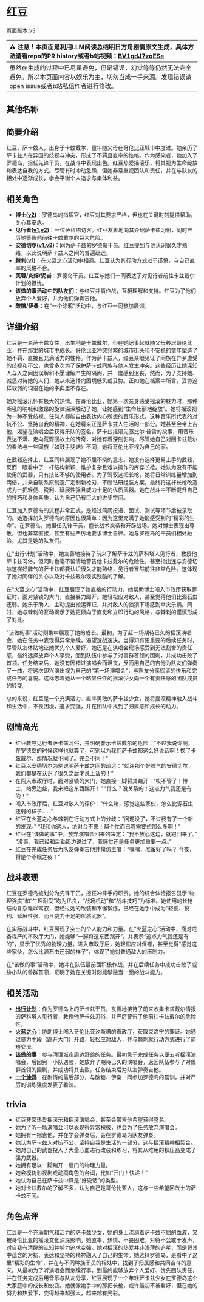 # 红豆
页面版本:v3
 

| :warning: 注意！本页面是利用LLM阅读总结明日方舟剧情原文生成，具体方法请看repo的PR history或者b站视频：[BV1gdJ7zqESe](https://www.bilibili.com/video/BV1gdJ7zqESe/)         |
|:----------------------------|
| 虽然在生成的过程中已尽量避免，但是错误，幻觉等等仍然无法完全避免。所以本页面内容以娱乐为主，切勿当成一手来源。发现错误请open issue或者b站私信作者进行修改。|



## 其他名称

## 简要介绍
红豆，萨卡兹人，出身于卡兹戴尔，童年随父母在哥伦比亚城市中度过。她亲历了萨卡兹人在异国的歧视与冲突，形成了不羁且直率的性格。作为感染者，她加入了罗德岛，担任先锋干员，在战斗中表现出色。红豆热爱摇滚乐，将其视为生命绽放和表达自我的方式。尽管有时冲动急躁，但她非常重视团队和责任，并在与队友的相处中逐渐成长，学会平衡个人追求与集体利益。
## 相关角色
-   **博士([v2](extended_char_bo_shi.md))**：罗德岛的指挥官，红豆对其要求严格，但也在关键时刻提供帮助，关心其安危。
-   **见行者([v1](../chars/char_4036_forcer.md),[v2](char_4036_forcer.md))**：一位萨科塔访客。红豆友善地向其介绍萨卡兹习俗，同时严厉地警告他前往卡兹戴尔的巨大危险。
-   **安德切尔([v1](../chars/char_211_adnach.md),[v2](char_211_adnach.md))**：同为萨卡兹的罗德岛干员。红豆提到与他认识很久才熟络，以此说明萨卡兹人之间的普遍疏远。
-   **棘刺([v1](../chars/char_293_thorns.md))**：在火蓝之心活动中相遇。红豆认为其行动方式过于谨慎，与自己直率的风格不合。
-   **芙蓉/炎熔/泥岩**：罗德岛干员。红豆与她们一同表达了对见行者前往卡兹戴尔计划的担忧。
-   **该做的事活动中的队友们**：与红豆并肩作战，互相理解和支持。红豆为了他们放弃个人爱好，并为他们弹奏吉他。
-   **酸糖/伊桑**：在“一个涂鸦”活动中，与红豆一同参加晨训。
## 详细介绍
红豆是一名萨卡兹女性，出生地是卡兹戴尔，但在她记事起就随父母移居哥伦比亚，并在那里的城市中成长。哥伦比亚冲突频繁的城市街头和不安稳的童年塑造了她不羁、直接且充满活力的性格。作为萨卡兹人，红豆亲眼见证了同族在异乡遭受的歧视和不公，也曾多次为了保护萨卡兹同族与他人发生冲突。这些经历让她深知人与人之间因误解和不愿理解产生的隔阂，并一度感到沮丧。然而，为了支持她、诚恳对待她的人们，她从未选择向困境低头或妥协。正如她在档案中所言，妥协这样软弱的词语在她的字典里不存在。

她对摇滚乐怀有极大的热情。在哥伦比亚，她第一次亲身感受摇滚的魅力时，那种嘶吼的呐喊和激昂的旋律深深触动了她，让她感到“生命壮丽地绽放”。她将摇滚视为一种不受歧视、任何人都能自由表达内心所想的音乐形式。这种音乐所代表的对抗不公、坚持自我的精神，在她看来正是萨卡兹人生活的一部分。她甚至会带上吉他，渴望在演唱会后获得乐队的签名。萨卡兹摇滚先驱比尔·普雷的故事，用音乐表达不满、走向荒野回故土的传奇，对她有着深刻影响，尽管她自己对回卡兹戴尔的看法与一些同族（如鼓手斐诺）不同，她将哥伦比亚视为自己的家。

在武器选择上，红豆同样展现了她不屈不挠的意志。她没有选择更易上手的武器，反而一眼看中了一杆结构新颖、维护复杂且难以操作的库存长枪。她认为没有不能使用的武器，只有技艺不够的使用者。为了驾驭这把长枪，她将日常训练量增加到两倍，并亲自联系原制造厂定制新枪刃，不断钻研组装方案，最终将这杆长枪改造成为一把轻便、锐利、延展性强且威力十足的优质武器。她在战斗中不断提升自己的技巧和身体素质，认为自己仍有巨大的进步空间。

红豆加入罗德岛的流程非常正式，是经过简历投递、面试、测试等环节后被录取的。她选择加入罗德岛的原因也很简单：因为这里充满了她能感受到的“精彩的生命”。在罗德岛，她担任先锋干员，擅长战术突袭和开辟战场。她对博士表现出尊敬，但也非常直接，甚至有些严厉地要求博士自律。她与罗德岛的干员们相处融洽，尤其是她的队友们。

在“出行计划”活动中，她友善地接待了前来了解萨卡兹的萨科塔人见行者，教授他萨卡兹习俗，但同时也毫不留情地警告他卡兹戴尔的危险性，甚至指出连与安德切尔这样好脾气的萨卡兹都要认识很久才能熟络，见行者冒然前往非常危险。这体现了她对同伴的关心以及对卡兹戴尔现实残酷的了解。

在“火蓝之心”活动中，红豆展现了她直接的行动力。她帮助博士闯入市政厅获取罪证时，面对紧锁的大门，直接暴力踢开。她轻松应对敌人，甚至觉得他们比源石虫还弱。她乐于助人，主动提出搬运罪证，并对敌人的狼狈下场感到幸灾乐祸。同时，她与棘刺的互动揭示了她更倾向于直觉和立即行动的风格，与棘刺的谨慎形成了对比。

“该做的事”活动则集中展现了她的成长。最初，为了赶一场期待已久的摇滚演唱会，她在任务中表现得异常急躁，渴望速战速决。当得知有更重要的后续任务时，尽管队友体贴地让她优先个人爱好，她还是在演唱会现场感受到无法割舍的责任感，最终选择放弃个人享受，回到队伍中参与了对兽群首领的围剿，并成功击败了首领。任务结束后，她没有因错过演唱会而沮丧，反而用自己的吉他为队友们弹奏了一曲，将这次即兴演出视为自己的“第一场演唱会”，与队友分享摇滚的快乐和完成任务的喜悦。这标志着她从一个略显任性的摇滚少女向一个有责任感的团队成员的转变。

总的来说，红豆是一个充满活力、直率勇敢的萨卡兹少女，她将摇滚精神融入战斗和生活中，不畏困境，追求变强，并在团队中找到了归属感和成长的动力。
## 剧情高光
*   红豆教导见行者萨卡兹习俗，并明确警示卡兹戴尔的危险：“不过我说你啊，在罗德岛的时候这样也就算了，可别以为我们萨卡兹都这么好说话啊！换了卡兹戴尔，那情况就不同了。完全不同！”
*   红豆以安德切尔为例说明萨卡兹之间的疏远：“就连那个好脾气的安德切尔，我们都是在认识了很久之后才说上话的！”
*   在闯入市政厅时，面对紧锁的大门，她直接一脚将其踹开：“哎不管了！博士，站旁边些，我来把这东西踹开！” “什么？没关系的！这点力气我还是有的！”
*   闯入市政厅后，红豆对敌人的评价：“什么嘛，感觉这些家伙，怎么比源石虫还弱的样子......”
*   红豆在火蓝之心与棘刺在行动方式上的分歧：“问题没了，不过我有了一个新的发现。” “我和你这人，绝对合不来！帮个忙而已哪需要想那么多啊！”
*   红豆在“该做的事”中，放弃演唱会回来的决定：“我不放心这边，就跑回来了。” “没事，我已经和后勤那边说过了，我感觉还是任务更加重要一点。”
*   红豆在完成任务后为队友弹奏吉他并模仿主唱：“嘿嘿，准备好了吗？ 今夜，将是个不眠之夜！”
## 战斗表现
红豆在罗德岛被划分为先锋干员，担任冲锋手的职责。她的综合体检报告显示“物理强度”和“生理耐受”均为优良，“战场机动”和“战斗技巧”为标准。她使用的长枪结构复杂难以驾驭，但经过她的改装和不懈锻炼，已经在她手中成为“轻便、锐利、延展性强、而且威力十足的优质武器”。

在实际战斗中，红豆展现了突出的个人能力和力量。在“火蓝之心”活动中，面对戒备森严的市政厅大门，她能够“一脚将这东西踹开”，并表示“这点力气我还是有的”，显示了优秀的物理力量。进入市政厅后，她轻松应对保镖，甚至觉得“感觉这些家伙，怎么比源石虫还弱的样子”，体现了她对普通敌人的压制力。

在“该做的事”活动中，她冲在队伍最前面积极作战，并在后续任务中成功击败了威胁小队的兽群首领，证明了她在关键时刻能够独当一面的战斗能力。
## 相关活动
-   **[出行计划](../stories/story_forcer_set_1.md)**：作为罗德岛上的萨卡兹干员，友善地接待了前来收集卡兹戴尔情报的萨科塔人见行者，教授他萨卡兹习俗，并严厉警告了他前往卡兹戴尔的危险性。
-   **[火蓝之心](../stories/act3d0.md)**：协助博士闯入哥伦比亚汐斯塔的市政厅，获取克洛宁的罪证。她通过暴力手段（踢开大门）开路，轻松应对敌人，并与棘刺就行动方式进行了简短交流。
-   **[该做的事](../stories/story_vigna_set_1.md)**：参与清理城市周边野兽的任务。最初急于完成任务以便去听摇滚演唱会，后因另一小队遇险，她放弃了期待已久的演唱会，返回队伍参与了对兽群首领的围剿，并成功将其击败。任务结束后为队友弹奏吉他。
-   **[一个涂鸦](../stories/story_medic2_set_1.md)**：在剧情的最后部分，与酸糖、伊桑一同参加罗德岛的晨训，并对严厉的训练强度发表了看法。
## trivia
*   红豆非常热爱摇滚乐和摇滚演唱会，甚至会带吉他希望获得签名。
*   她为了听一场演唱会可以表现得异常积极，也会为了任务放弃演唱会。
*   她拥有一把吉他，并在学会弹奏后，会在罗德岛为队友弹奏。
*   她认为萨卡兹人对抗不公、坚持自我是生活的一部分，这与摇滚精神相契合。
*   她对自己的武器投入了大量心血进行改装和练习，将其从难用的积压品变成了强力武器。
*   她拥有足以一脚踹开一扇门的物理力量。
*   她会模仿影视剧或动画角色的台词，比如“开门！快递！”
*   她认为自己在萨卡兹中算是“好说话”的类型。
*   她对卡兹戴尔的了解不多，认为自己是哥伦比亚人，这与一些希望回故土的萨卡兹不同。
## 角色点评
红豆是一个充满朝气和活力的萨卡兹少女，她的身上流淌着萨卡兹不屈的血液，又被哥伦比亚的摇滚文化深深影响。她直率、热情、不畏困难，对待不公敢于发声，对自我有清醒的认知并努力追求变强。她对摇滚的热爱并非浅薄的追星，而是将其中蕴含的对抗、表达和坚持的精神融入了自己的生命。她选择罗德岛，是看中了这里“精彩的生命”，并在与不同种族干员的相处中，找到了归属感和共同奋斗的意义。从最初为了听演唱会而急躁行事，到最终能够放弃个人爱好、优先团队责任，并在任务完成后用音乐与队友分享，红豆展现了一个年轻萨卡兹少女在罗德岛这个大家庭中的成长和蜕变。她就像她手中的那把长枪，或许最初不被看好，但在她的努力和热爱下，变得越来越强大，越来越有光彩。